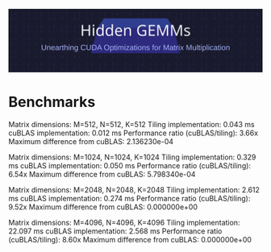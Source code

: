 ![hidden-gemm-title](./hidden-gemm-title.svg)

# Benchmarks

Matrix dimensions: M=512, N=512, K=512
Tiling implementation: 0.043 ms
cuBLAS implementation: 0.012 ms
Performance ratio (cuBLAS/tiling): 3.66x
Maximum difference from cuBLAS: 2.136230e-04

Matrix dimensions: M=1024, N=1024, K=1024
Tiling implementation: 0.329 ms
cuBLAS implementation: 0.050 ms
Performance ratio (cuBLAS/tiling): 6.54x
Maximum difference from cuBLAS: 5.798340e-04

Matrix dimensions: M=2048, N=2048, K=2048
Tiling implementation: 2.612 ms
cuBLAS implementation: 0.274 ms
Performance ratio (cuBLAS/tiling): 9.52x
Maximum difference from cuBLAS: 0.000000e+00

Matrix dimensions: M=4096, N=4096, K=4096
Tiling implementation: 22.097 ms
cuBLAS implementation: 2.568 ms
Performance ratio (cuBLAS/tiling): 8.60x
Maximum difference from cuBLAS: 0.000000e+00
